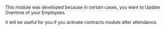 This module was developed because in certain cases, you want to
Update Overtime of your Employees.

It will be useful for you if you activate contracts module after attendance.
